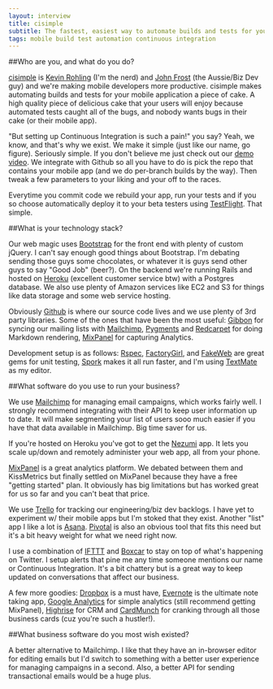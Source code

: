 ```yaml
---
layout: interview
title: cisimple
subtitle: The fastest, easiest way to automate builds and tests for your mobile app
tags: mobile build test automation continuous integration
---
```


##Who are you, and what do you do?

[cisimple](https://www.cisimple.com) is [Kevin Rohling](https://github.com/krohling/) (I'm the nerd) and [John Frost](https://github.com/frost_john) (the Aussie/Biz Dev guy) and we're making mobile developers more productive.  cisimple makes automating builds and tests for your mobile application a piece of cake.  A high quality piece of delicious cake that your users will enjoy because automated tests caught all of the bugs, and nobody wants bugs in their cake (or their mobile app).

"But setting up Continuous Integration is such a pain!" you say?  Yeah, we know, and that's why we exist.  We make it simple (just like our name, go figure).  Seriously simple.  If you don't believe me just check out our [demo video](http://www.youtube.com/embed/Nwoyfrs9niQ).  We integrate with Github so all you have to do is pick the repo that contains your mobile app (and we do per-branch builds by the way).  Then tweak a few parameters to your liking and your off to the races.  

Everytime you commit code we rebuild your app, run your tests and if you so choose automatically deploy it to your beta testers using [TestFlight](http://testflightapp.com).  That simple.



##What is your technology stack?

Our web magic uses [Bootstrap](http://twitter.github.com/bootstrap/) for the front end with plenty of custom jQuery.  I can't say enough good things about Bootstrap.  I'm debating sending those guys some chocolates, or whatever it is guys send other guys to say "Good Job" (beer?).  On the backend we're running Rails and hosted on [Heroku](http://www.heroku.com) (excellent customer service btw) with a Postgres database.  We also use plenty of Amazon services like EC2 and S3 for things like data storage and some web service hosting.

Obviously [Github](http://www.github.com) is where our source code lives and we use plenty of 3rd party libraries.  Some of the ones that have been the most useful: [Gibbon](https://github.com/amro/gibbon) for syncing our mailing lists with [Mailchimp](http://www.mailchimp.com), [Pygments](http://rubygems.org/gems/pygments.rb) and [Redcarpet](http://rubygems.org/gems/redcarpet/) for doing Markdown rendering, [MixPanel](http://www.mixpanel.com) for capturing Analytics.

Development setup is as follows: [Rspec](http://rspec.info/), [FactoryGirl](https://github.com/thoughtbot/factory_girl/), and [FakeWeb](http://rubygems.org/gems/fakeweb) are great gems for unit testing, [Spork](https://github.com/guard/guard-spork) makes it all run faster, and I'm using [TextMate](http://macromates.com/) as my editor.

##What software do you use to run your business?

We use [Mailchimp](http://www.mailchimp.com) for managing email campaigns, which works fairly well.  I strongly recommend integrating with their API to keep user information up to date.  It will make segmenting your list of users sooo much easier if you have that data available in Mailchimp.  Big time saver for us.

If you're hosted on Heroku you've got to get the [Nezumi](http://nezumiapp.com/) app.  It lets you scale up/down and remotely administer your web app, all from your phone.

[MixPanel](http://www.mixpanel.com) is a great analytics platform.  We debated between them and KissMetrics but finally settled on MixPanel because they have a free "getting started" plan.  It obviously has big limitations but has worked great for us so far and you can't beat that price.

We use [Trello](http://www.trello.com) for tracking our engineering/biz dev backlogs.  I have yet to experiment w/ their mobile apps but I'm stoked that they exist.  Another "list" app I like a lot is [Asana](http://www.asana.com).  [Pivotal](http://www.pivotaltracker.com) is also an obvious tool that fits this need but it's a bit heavy weight for what we need right now.

I use a combination of [IFTTT](http://ifttt.com/) and [Boxcar](http://boxcar.io/) to stay on top of what's happening on Twitter.  I setup alerts that pine me any time someone mentions our name or Continuous Integration.  It's a bit chattery but is a great way to keep updated on conversations that affect our business.

A few more goodies: [Dropbox](http://www.dropbox.com) is a must have, [Evernote](http://www.evernote) is the ultimate note taking app, [Google Analytics](http://www.google.com/analytics/) for simple analytics (still recommend getting MixPanel), [Highrise](http://highrisehq.com/) for CRM and [CardMunch](http://www.cardmunch.com) for cranking through all those business cards (cuz you're such a hustler!).

##What business software do you most wish existed?

A better alternative to Mailchimp.  I like that they have an in-browser editor for editing emails but I'd switch to something with a better user experience for managing campaigns in a second.  Also, a better API for sending transactional emails would be a huge plus.

